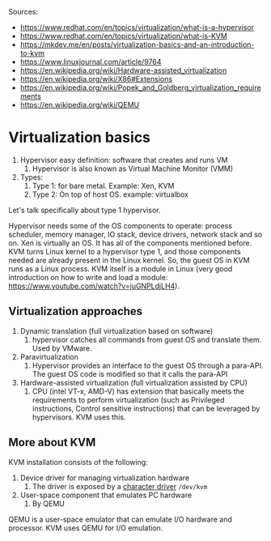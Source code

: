 Sources:

- https://www.redhat.com/en/topics/virtualization/what-is-a-hypervisor
- https://www.redhat.com/en/topics/virtualization/what-is-KVM
- https://mkdev.me/en/posts/virtualization-basics-and-an-introduction-to-kvm
- https://www.linuxjournal.com/article/9764
- https://en.wikipedia.org/wiki/Hardware-assisted_virtualization
- https://en.wikipedia.org/wiki/X86#Extensions
- https://en.wikipedia.org/wiki/Popek_and_Goldberg_virtualization_requirements
- https://en.wikipedia.org/wiki/QEMU

# Virtualization basics

1. Hypervisor easy definition: software that creates and runs VM
   1. Hypervisor is also known as Virtual Machine Monitor (VMM)
2. Types:
   1. Type 1: for bare metal. Example: Xen, KVM
   2. Type 2: On top of host OS. example: virtualbox

Let's talk specifically about type 1 hypervisor.

Hypervisor needs some of the OS components to operate: process scheduler, memory manager, IO stack, device drivers, network stack and so on. Xen is virtually an OS. It has all of the components mentioned before. KVM turns Linux kernel to a hypervisor type 1, and those components needed are already present in the Linux kernel. So, the guest OS in KVM runs as a Linux process. KVM itself is a module in Linux (very good introduction on how to write and load a module: https://www.youtube.com/watch?v=juGNPLdjLH4).

## Virtualization approaches

1. Dynamic translation (full virtualization based on software)
   1. hypervisor catches all commands from guest OS and translate them. Used by VMware.
2. Paravirtualization
   1. Hypervisor provides an interface to the guest OS through a para-API. The guest OS code is modified so that it calls the para-API
3. Hardware-assisted virtualization (full virtualization assisted by CPU)
   1. CPU (intel VT-x, AMD-V) has extension that basically meets the requirements to perform virtualization (such as Privileged instructions, Control sensitive instructions) that can be leveraged by hypervisors. KVM uses this.

## More about KVM

KVM installation consists of the following:

1. Device driver for managing virtualization hardware
   1. The driver is exposed by a [character driver](https://askubuntu.com/questions/1021394/what-is-a-character-device) `/dev/kvm`
2. User-space component that emulates PC hardware
   1. By QEMU

QEMU is a user-space emulator that can emulate I/O hardware and processor. KVM uses QEMU for I/O emulation.
